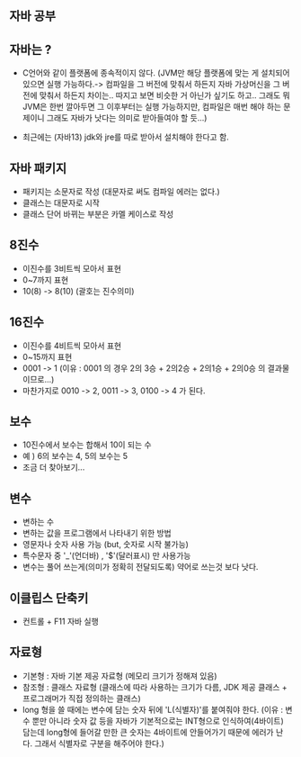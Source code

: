 ## 자바 공부
## 자바는 ?
- C언어와 같이 플랫폼에 종속적이지 않다. (JVM만 해당 플랫폼에 맞는 게 설치되어 있으면 실행 가능하다.-> 컴파일을 그 버전에 맞춰서 하든지 자바 가상머신을 그 버전에 맞춰서 하든지 차이는.. 따지고 보면 비슷한 거 아닌가 싶기도 하고..
그래도 뭐 JVM은 한번 깔아두면 그 이후부터는 실행 가능하지만, 컴파일은 매번 해야 하는 문제이니 그래도 자바가 낫다는 의미로 받아들여야 할 듯...)

- 최근에는 (자바13) jdk와 jre를 따로 받아서 설치해야 한다고 함.

## 자바 패키지
- 패키지는 소문자로 작성 (대문자로 써도 컴파일 에러는 없다.)
- 클래스는 대문자로 시작
- 클래스 단어 바뀌는 부분은 카멜 케이스로 작성

## 8진수
- 이진수를 3비트씩 모아서 표현
- 0~7까지 표현
- 10(8) -> 8(10)  (괄호는 진수의미)

## 16진수
- 이진수를 4비트씩 모아서 표현
- 0~15까지 표현
- 0001 -> 1 (이유 : 0001 의 경우 2의 3승 + 2의2승 + 2의1승 + 2의0승 의 결과물이므로...)
- 마찬가지로 0010 -> 2, 0011 -> 3, 0100 -> 4 가 된다. 

## 보수
- 10진수에서 보수는 합해서 10이 되는 수
- 예 ) 6의 보수는 4, 5의 보수는 5
- 조금 더 찾아보기...

## 변수
- 변하는 수
- 변하는 값을 프로그램에서 나타내기 위한 방법
- 영문자나 숫자 사용 가능 (but, 숫자로 시작 불가능)
- 특수문자 중 '_'(언더바) , '$'(달러표시) 만 사용가능
- 변수는 풀어 쓰는게(의미가 정확히 전달되도록) 약어로 쓰는것 보다 낫다.

## 이클립스 단축키
- 컨트롤 + F11 자바 실행


## 자료형
- 기본형 : 자바 기본 제공 자료형 (메모리 크기가 정해져 있음)
- 참조형 : 클래스 자료형 (클래스에 따라 사용하는 크기가 다름, JDK 제공 클래스 + 프로그래머가 직접 정의하는 클래스)
- long 형을 쓸 때에는 변수에 담는 숫자 뒤에 'L(식별자)'를 붙여줘야 한다.
  (이유 : 변수 뿐만 아니라 숫자 값 등을 자바가 기본적으로는 INT형으로 인식하여(4바이트) 담는데 long형에 들어갈 만한 큰 숫자는 4바이트에 안들어가기 때문에 에러가 난다. 그래서 식별자로 구분을 해주어야 한다.)